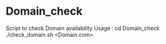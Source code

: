 # Domain_check
Script to check Domain availability
Usage :
       cd Domain_check
       ./check_domain.sh <Domain.com>
